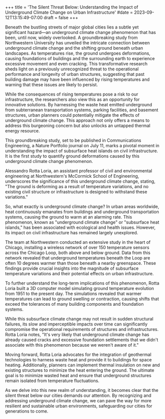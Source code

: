 +++
title = 'The Silent Threat Below: Understanding the Impact of Underground Climate Change on Urban Infrastructure'
#date = 2023-09-12T13:15:49-07:00
draft = false
+++

Beneath the bustling streets of major global cities lies a subtle yet significant hazard—an underground climate change phenomenon that has been, until now, widely overlooked. A groundbreaking study from Northwestern University has unveiled the intricate connection between underground climate change and the shifting ground beneath urban landscapes. As temperatures rise, the ground undergoes deformations, causing foundations of buildings and the surrounding earth to experience excessive movement and even cracking. This transformative research sheds light on a previously unrecognized threat to the operational performance and longevity of urban structures, suggesting that past building damage may have been influenced by rising temperatures and warning that these issues are likely to persist.

While the consequences of rising temperatures pose a risk to our infrastructure, the researchers also view this as an opportunity for innovative solutions. By harnessing the waste heat emitted underground from subterranean transportation systems, parking facilities, and basement structures, urban planners could potentially mitigate the effects of underground climate change. This approach not only offers a means to address this burgeoning concern but also unlocks an untapped thermal energy resource.

This groundbreaking study, set to be published in Communications Engineering, a Nature Portfolio journal on July 11, marks a pivotal moment in understanding the impact of subsurface heat islands on civil infrastructure. It is the first study to quantify ground deformations caused by this underground climate change phenomenon.

Alessandro Rotta Loria, an assistant professor of civil and environmental engineering at Northwestern's McCormick School of Engineering, underscores the significance of this underground climate change, stating, "The ground is deforming as a result of temperature variations, and no existing civil structure or infrastructure is designed to withstand these variations."

So, what exactly is underground climate change? In urban areas worldwide, heat continuously emanates from buildings and underground transportation systems, causing the ground to warm at an alarming rate. This phenomenon, known as "underground climate change" or "subsurface heat islands," has been associated with ecological and health issues. However, its impact on civil infrastructure has remained largely unexplored.

The team at Northwestern conducted an extensive study in the heart of Chicago, installing a wireless network of over 150 temperature sensors across the Chicago Loop, both above and below ground. Data from this network revealed that underground temperatures beneath the Loop are often 10 degrees warmer than those beneath a nearby greenspace. These findings provide crucial insights into the magnitude of subsurface temperature variations and their potential effects on urban infrastructure.

To further understand the long-term implications of this phenomenon, Rotta Loria built a 3D computer model simulating ground temperature evolution from 1951 to the present day. The simulations revealed that warmer temperatures can lead to ground swelling or contraction, causing shifts that exceed the tolerances of many building components and foundation systems.

While this subsurface climate change may not result in sudden structural failures, its slow and imperceptible impacts over time can significantly compromise the operational requirements of structures and infrastructures. Rotta Loria notes, "It's very likely that underground climate change has already caused cracks and excessive foundation settlements that we didn't associate with this phenomenon because we weren't aware of it."

Moving forward, Rotta Loria advocates for the integration of geothermal technologies to harness waste heat and provide it to buildings for space heating. Additionally, planners can implement thermal insulation on new and existing structures to minimize the heat entering the ground. The ultimate goal is to minimize wasted heat and ensure that underground structures remain isolated from temperature fluctuations.

As we delve into this new realm of understanding, it becomes clear that the silent threat below our cities demands our attention. By recognizing and addressing underground climate change, we can pave the way for more resilient and sustainable urban environments, safeguarding our cities for generations to come.
